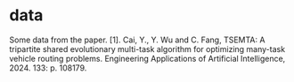 # data
Some data from the paper.
[1].	Cai, Y., Y. Wu and C. Fang, TSEMTA: A tripartite shared evolutionary multi-task algorithm for optimizing many-task vehicle routing problems. Engineering Applications of Artificial Intelligence, 2024. 133: p. 108179.
